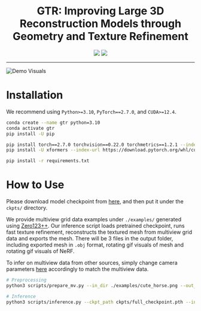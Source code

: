 <div align="center">

# GTR: Improving Large 3D Reconstruction Models through Geometry and Texture Refinement

<a href="https://arxiv.org/abs/2406.05649"><img src="https://img.shields.io/badge/ArXiv-2406.05649-brightgreen"></a>
<a href="https://snap-research.github.io/GTR"><img src="https://img.shields.io/badge/Project-github.io-blue"></a>

</div>

---

![Demo Visuals](demo_visuals.gif)

# Installation

We recommend using `Python>=3.10`, `PyTorch==2.7.0`, and `CUDA>=12.4`.
```bash
conda create --name gtr python=3.10
conda activate gtr
pip install -U pip

pip install torch==2.7.0 torchvision==0.22.0 torchmetrics==1.2.1 --index-url https://download.pytorch.org/whl/cu124
pip install -U xformers --index-url https://download.pytorch.org/whl/cu124

pip install -r requirements.txt
```

# How to Use

Please download model checkpoint from [here](https://drive.google.com/file/d/1ITVqdDLmY5EISj4vsZ2O4sN5mZv9fUfB/view?usp=sharing), and then put it under the `ckpts/` directory.

We provide multiview grid data examples under `./examples/` generated using [Zero123++](https://github.com/SUDO-AI-3D/zero123plus). Our inference script loads pretrained checkpoint, runs fast texture refinement,  reconstructs the textured mesh from multiview grid data and exports the mesh. There will be 3 files in the output folder, including exported mesh in `.obj` format, rotating gif visuals of mesh and rotating gif visuals of NeRF.

To infer on multiview data from other sources, simply change camera parameters [here](https://github.sc-corp.net/Snapchat/GTR/blob/main/scripts/prepare_mv.py#L153-L157) accordingly to match the multiview data.

```bash
# Preprocessing
python3 scripts/prepare_mv.py --in_dir ./examples/cute_horse.png --out_dir ./examples/cute_horse

# Inference
python3 scripts/inference.py --ckpt_path ckpts/full_checkpoint.pth --in_dir ./examples/cute_horse --out_dir ./outputs/cute_horse 
```
